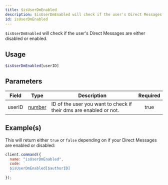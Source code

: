 ```yaml
---
title: $isUserDmEnabled
description: $isUserDmEnabled will check if the user's Direct Messages are either disabled or enabled.
id: isUserDmEnabled
---
```


`$isUserDmEnabled` will check if the user's Direct Messages are either disabled or enabled.

## Usage

```php
$isUserDmEnabled[userID]
```

## Parameters

| Field  | Type                                                                                              | Description                                                       | Required |
| ------ | ------------------------------------------------------------------------------------------------- | ----------------------------------------------------------------- | :------: |
| userID | [number](https://developer.mozilla.org/en-US/docs/Web/JavaScript/Reference/Global_Objects/Number) | ID of the user you want to check if their dms are enabled or not. |   true   |

## Example(s)

This will return either `true` or `false` depending on if your Direct Messages are enabled or disabled:

```javascript
client.command({
  name: "isUserDmEnabled",
  code: `
  $isUserDmEnabled[$authorID]
  `
});
```
